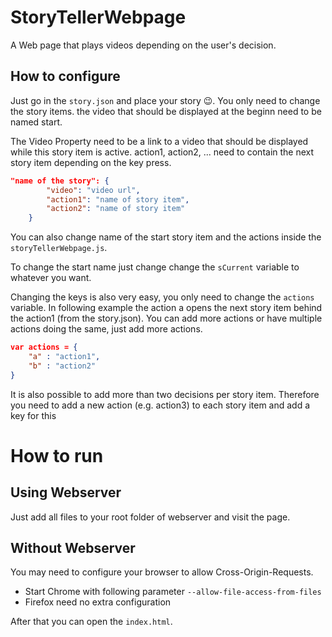 # StoryTellerWebpage
A Web page that plays videos depending on the user's decision.

## How to configure

Just go in the `story.json` and place your story 😉.
You only need to change the story items. the video that should be displayed at the beginn need to be named start.

The Video Property need to be a link to a video that should be displayed while this story item is active.
action1, action2, ... need to contain the next story item depending on the key press.
```json
"name of the story": {
        "video": "video url",
        "action1": "name of story item",
        "action2": "name of story item"
    }
```

You can also change name of the start story item and the actions inside the `storyTellerWebpage.js`.

To change the start name just change change the `sCurrent` variable to whatever you want.

Changing the keys is also very easy, you only need to change the `actions` variable.
In following example the action a opens the next story item behind the action1 (from the story.json).
You can add more actions or have multiple actions doing the same, just add more actions.

```json
var actions = {
    "a" : "action1",
    "b" : "action2"
}
```

It is also possible to add more than two decisions per story item.
Therefore you need to add a new action (e.g. action3) to each story item and add a key for this 


# How to run

## Using Webserver

Just add all files to your root folder of webserver and visit the page.

## Without Webserver

You may need to configure your browser to allow Cross-Origin-Requests.

* Start Chrome with following parameter `--allow-file-access-from-files`
* Firefox need no extra configuration

After that you can open the `index.html`.